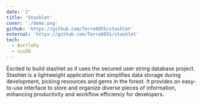 ```yaml
---
date: '2'
title: 'Stashlet'
cover: './demo.png'
github: 'https://github.com/Terre8055/stashlet'
external: 'https://github.com/Terre8055/stashlet'
tech:
  - BottlePy
  - susDB
---
```

Excited to build stashlet as it uses the secured user string database project.
Stashlet is a lightweight application that simplifies data storage during development, picking resources and gems in the forest. It provides an easy-to-use interface to store and organize diverse pieces of information, enhancing productivity and workflow efficiency for developers.
